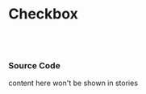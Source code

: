 
# Checkbox 

<br/>
<!-- STORY -->

<br/>

### Source Code
<!-- SOURCE -->

<!-- PROPS -->

<!-- STORY HIDE START -->

content here won't be shown in stories

<!-- STORY HIDE END -->

